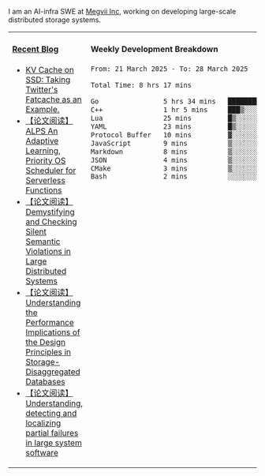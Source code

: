 I am an AI-infra SWE at [Megvii Inc](https://en.megvii.com/), working on developing large-scale distributed storage systems.

<table width="960px">
<tr>
<td valign="top" width="50%">

#### <a href="https://www.kongjun18.me" target="_blank">Recent Blog</a>

<!-- BLOG-POST-LIST:START -->
- [KV Cache on SSD: Taking Twitter&#39;s Fatcache as an Example.](https://kongjun18.github.io/posts/kv-cache-on-disk-taking-twitters-fatcache-as-an-example/)
- [【论文阅读】ALPS An Adaptive Learning, Priority OS Scheduler for Serverless Functions](https://kongjun18.github.io/posts/alps-an-adaptive-learning-priority-os-scheduler-for-serverless-functions/)
- [【论文阅读】Demystifying and Checking Silent Semantic Violations in Large Distributed Systems](https://kongjun18.github.io/posts/demystifying-and-checking-silent-semantic-violations-in-large-distributed-systems/)
- [【论文阅读】Understanding the Performance Implications of the Design Principles in Storage-Disaggregated Databases](https://kongjun18.github.io/posts/understanding-the-performance-implications-of-the-design-principles-in-storage-disaggregated-databases/)
- [【论文阅读】Understanding, detecting and localizing partial failures in large system software](https://kongjun18.github.io/posts/understanding-detecting-and-localizing-partial-failures-in-large-system-software/)
<!-- BLOG-POST-LIST:END -->

</td>
<td valign="top" width="50%">

#### Weekly Development Breakdown

<!--START_SECTION:waka-->

```txt
From: 21 March 2025 - To: 28 March 2025

Total Time: 8 hrs 17 mins

Go                5 hrs 34 mins   █████████████████░░░░░░░░   67.34 %
C++               1 hr 5 mins     ███▒░░░░░░░░░░░░░░░░░░░░░   13.24 %
Lua               25 mins         █▒░░░░░░░░░░░░░░░░░░░░░░░   05.16 %
YAML              23 mins         █▒░░░░░░░░░░░░░░░░░░░░░░░   04.78 %
Protocol Buffer   10 mins         ▓░░░░░░░░░░░░░░░░░░░░░░░░   02.15 %
JavaScript        9 mins          ▒░░░░░░░░░░░░░░░░░░░░░░░░   01.96 %
Markdown          8 mins          ▒░░░░░░░░░░░░░░░░░░░░░░░░   01.67 %
JSON              4 mins          ▒░░░░░░░░░░░░░░░░░░░░░░░░   00.97 %
CMake             3 mins          ▒░░░░░░░░░░░░░░░░░░░░░░░░   00.78 %
Bash              2 mins          ░░░░░░░░░░░░░░░░░░░░░░░░░   00.58 %
```

<!--END_SECTION:waka-->
</td>
</tr>

</table>
